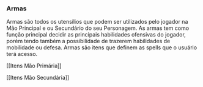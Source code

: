### Armas
Armas são todos os utensílios que podem ser utilizados pelo jogador na Mão Principal e ou Secundário do seu Personagem.
As armas tem como função principal decidir as principais habilidades ofensivas do jogador, porém tendo também a possibilidade de trazerem habilidades de mobilidade ou defesa.
Armas são itens que definem as spells que o usuário terá acesso.

[[Itens Mão Primária]]

[[Itens Mão Secundária]]

